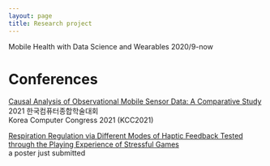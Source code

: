 ```yaml
---
layout: page
title: Research project
---
```


Mobile Health with Data Science and Wearables 2020/9-now

# Conferences
[Causal Analysis of Observational Mobile Sensor Data: A Comparative Study](/assets/kcc_2021.pdf) \
2021 한국컴퓨터종합학술대회 \
Korea Computer Congress 2021 (KCC2021)

[Respiration Regulation via Different Modes of Haptic Feedback Tested through the Playing Experience of Stressful Games](/assets/ubicomp21b-sub1079-i4.pdf) \
a poster just submitted
